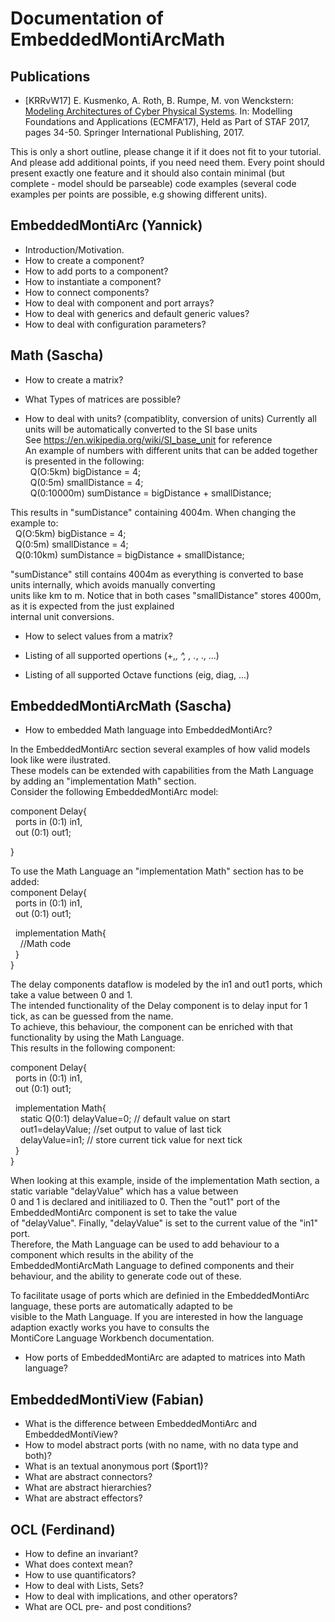 # Documentation of EmbeddedMontiArcMath

Publications
----
* [KRRvW17] E. Kusmenko, A. Roth, B. Rumpe, M. von Wenckstern:
  [Modeling Architectures of Cyber Physical Systems](http://www.se-rwth.de/publications/Systematic-Language-Extension-Mechanisms-for-the-MontiArc-Architecture-Description-Language.pdf).
  In: Modelling Foundations and Applications (ECMFA’17), 
      Held as Part of STAF 2017, pages 34-50. 
      Springer International Publishing, 2017.

This is only a short outline, please change it if it does not fit to your tutorial.
And please add additional points, if you need need them.
Every point should present exactly one feature and it should also contain minimal (but complete - model should be parseable) code examples (several code examples per points are possible, e.g showing different units).

EmbeddedMontiArc (Yannick)
----
* Introduction/Motivation.
* How to create a component?
* How to add ports to a component?
* How to instantiate a component?
* How to connect components?
* How to deal with component and port arrays?
* How to deal with generics and default generic values?
* How to deal with configuration parameters?

Math (Sascha)
----
* How to create a matrix?
  
  
* What Types of matrices are possible?
  
  
* How to deal with units? (compatiblity, conversion of units)
Currently all units will be automatically converted to the SI base units  
See https://en.wikipedia.org/wiki/SI_base_unit for reference  
An example of numbers with different units that can be added together is presented in the following:  
&nbsp;&nbsp;Q(O:5km) bigDistance = 4;  
&nbsp;&nbsp;Q(0:5m) smallDistance = 4;  
&nbsp;&nbsp;Q(0:10000m) sumDistance = bigDistance + smallDistance;  
  
This results in "sumDistance" containing 4004m. When changing the example to:  
&nbsp;&nbsp;Q(O:5km) bigDistance = 4;  
&nbsp;&nbsp;Q(0:5m) smallDistance = 4;  
&nbsp;&nbsp;Q(0:10km) sumDistance = bigDistance + smallDistance;  
  
"sumDistance" still contains 4004m as everything is converted to base units internally, which avoids manually converting  
units like km to m. Notice that in both cases "smallDistance" stores 4000m, as it is expected from the just explained  
internal unit conversions.   

* How to select values from a matrix?
  
* Listing of all supported opertions (+,*, ^, \, .*, .\, ...)
  
* Listing of all supported Octave functions (eig, diag, ...)

EmbeddedMontiArcMath (Sascha)
----
* How to embedded Math language into EmbeddedMontiArc?
  
In the EmbeddedMontiArc section several examples of how valid models look like were ilustrated.  
These models can be extended with capabilities from the Math Language by adding an "implementation Math" section.  
Consider the following EmbeddedMontiArc model:  

component Delay{  
&nbsp;&nbsp;ports in (0:1) in1,  
&nbsp;&nbsp;out (0:1) out1;  
           
}  

To use the Math Language an "implementation Math" section has to be added:  
component Delay{  
&nbsp;&nbsp;ports in (0:1) in1,  
&nbsp;&nbsp;out (0:1) out1;  
  
&nbsp;&nbsp;implementation Math{  
&nbsp;&nbsp;&nbsp;&nbsp;//Math code   
&nbsp;&nbsp;}  
}  


The delay components dataflow is modeled by the in1 and out1 ports, which take a value between 0 and 1.  
The intended functionality of the Delay component is to delay input for 1 tick, as can be guessed from the name.  
To achieve, this behaviour, the component can be enriched with that functionality by using the Math Language.  
This results in the following component:  

component Delay{  
&nbsp;&nbsp;ports in (0:1) in1,  
&nbsp;&nbsp;out (0:1) out1;  
          
&nbsp;&nbsp;implementation Math{  
&nbsp;&nbsp;&nbsp;&nbsp;static Q(0:1) delayValue=0; // default value on start  
&nbsp;&nbsp;&nbsp;&nbsp;out1=delayValue; //set output to value of last tick  
&nbsp;&nbsp;&nbsp;&nbsp;delayValue=in1; // store current tick value for next tick  
&nbsp;&nbsp;}  
}  

When looking at this example, inside of the implementation Math section, a static variable "delayValue" which has a value between  
0 and 1 is declared and initiliazed to 0. Then the "out1" port of the EmbeddedMontiArc component is set to take the value  
of "delayValue". Finally, "delayValue" is set to the current value of the "in1" port.   
Therefore, the Math Language can be used to add behaviour to a component which results in the ability of the  
EmbeddedMontiArcMath Language to defined components and their behaviour, and the ability to generate code out of these.  



To facilitate usage of ports which are definied in the EmbeddedMontiArc language, these ports are automatically adapted to be   
visible to the Math Language. If you are interested in how the language adaption exactly works you have to consults the  
MontiCore Language Workbench documentation.  
* How ports of EmbeddedMontiArc are adapted to matrices into Math language?  

EmbeddedMontiView (Fabian)
----
* What is the difference between EmbeddedMontiArc and EmbeddedMontiView?
* How to model abstract ports (with no name, with no data type and both)?
* What is an textual anonymous port ($port1)? 
* What are abstract connectors?
* What are abstract hierarchies?
* What are abstract effectors?

OCL (Ferdinand)
----
* How to define an invariant?
* What does context mean?
* How to use quantificators?
* How to deal with Lists, Sets?
* How to deal with implications, and other operators?
* What are OCL pre- and post conditions?
